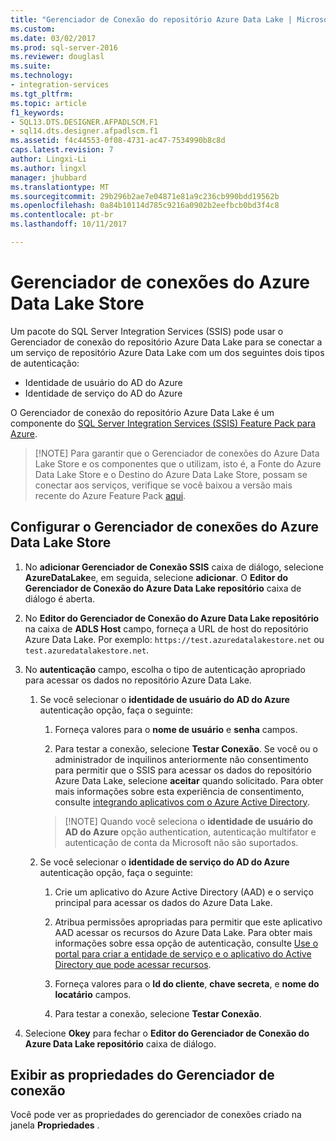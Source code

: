 ```yaml
---
title: "Gerenciador de Conexão do repositório Azure Data Lake | Microsoft Docs"
ms.custom: 
ms.date: 03/02/2017
ms.prod: sql-server-2016
ms.reviewer: douglasl
ms.suite: 
ms.technology:
- integration-services
ms.tgt_pltfrm: 
ms.topic: article
f1_keywords:
- SQL13.DTS.DESIGNER.AFPADLSCM.F1
- sql14.dts.designer.afpadlscm.f1
ms.assetid: f4c44553-0f08-4731-ac47-7534990b8c8d
caps.latest.revision: 7
author: Lingxi-Li
ms.author: lingxl
manager: jhubbard
ms.translationtype: MT
ms.sourcegitcommit: 29b296b2ae7e04871e81a9c236cb990bdd19562b
ms.openlocfilehash: 0a84b10114d785c9216a0902b2eefbcb0bd3f4c8
ms.contentlocale: pt-br
ms.lasthandoff: 10/11/2017

---
```

# <a name="azure-data-lake-store-connection-manager"></a>Gerenciador de conexões do Azure Data Lake Store
Um pacote do SQL Server Integration Services (SSIS) pode usar o Gerenciador de conexão do repositório Azure Data Lake para se conectar a um serviço de repositório Azure Data Lake com um dos seguintes dois tipos de autenticação:
-   Identidade de usuário do AD do Azure
-   Identidade de serviço do AD do Azure 

O Gerenciador de conexão do repositório Azure Data Lake é um componente do [SQL Server Integration Services (SSIS) Feature Pack para Azure](../../integration-services/azure-feature-pack-for-integration-services-ssis.md).

>   [!NOTE]
> Para garantir que o Gerenciador de conexões do Azure Data Lake Store e os componentes que o utilizam, isto é, a Fonte do Azure Data Lake Store e o Destino do Azure Data Lake Store, possam se conectar aos serviços, verifique se você baixou a versão mais recente do Azure Feature Pack [aqui](https://www.microsoft.com/download/details.aspx?id=49492). 
 
## <a name="configure-the-azure-data-lake-store-connection-manager"></a>Configurar o Gerenciador de conexões do Azure Data Lake Store

1.  No **adicionar Gerenciador de Conexão SSIS** caixa de diálogo, selecione **AzureDataLake**e, em seguida, selecione **adicionar**. O **Editor do Gerenciador de Conexão do Azure Data Lake repositório** caixa de diálogo é aberta.
  
2.  No **Editor do Gerenciador de Conexão do Azure Data Lake repositório** na caixa de **ADLS Host** campo, forneça a URL de host do repositório Azure Data Lake. Por exemplo: `https://test.azuredatalakestore.net` ou `test.azuredatalakestore.net`.
  
3.  No **autenticação** campo, escolha o tipo de autenticação apropriado para acessar os dados no repositório Azure Data Lake.

    1.  Se você selecionar o **identidade de usuário do AD do Azure** autenticação opção, faça o seguinte:
        1. Forneça valores para o **nome de usuário** e **senha** campos. 
    
        2. Para testar a conexão, selecione **Testar Conexão**. Se você ou o administrador de inquilinos anteriormente não consentimento para permitir que o SSIS para acessar os dados do repositório Azure Data Lake, selecione **aceitar** quando solicitado. Para obter mais informações sobre esta experiência de consentimento, consulte [integrando aplicativos com o Azure Active Directory](https://docs.microsoft.com/en-us/azure/active-directory/active-directory-integrating-applications#updating-an-application).
    
        >   [!NOTE] 
        > Quando você seleciona o **identidade de usuário do AD do Azure** opção authentication, autenticação multifator e autenticação de conta da Microsoft não são suportados.
    
    2. Se você selecionar o **identidade de serviço do AD do Azure** autenticação opção, faça o seguinte:
        1. Crie um aplicativo do Azure Active Directory (AAD) e o serviço principal para acessar os dados do Azure Data Lake.
    
        2. Atribua permissões apropriadas para permitir que este aplicativo AAD acessar os recursos do Azure Data Lake. Para obter mais informações sobre essa opção de autenticação, consulte [Use o portal para criar a entidade de serviço e o aplicativo do Active Directory que pode acessar recursos](https://docs.microsoft.com/en-us/azure/azure-resource-manager/resource-group-create-service-principal-portal).
    
        3. Forneça valores para o **Id do cliente**, **chave secreta**, e **nome do locatário** campos.
    
        4. Para testar a conexão, selecione **Testar Conexão**.  
  
6.  Selecione **Okey** para fechar o **Editor do Gerenciador de Conexão do Azure Data Lake repositório** caixa de diálogo.  

## <a name="view-the-properties-of-the-connection-manager"></a>Exibir as propriedades do Gerenciador de conexão
Você pode ver as propriedades do gerenciador de conexões criado na janela **Propriedades** .  
  
  
